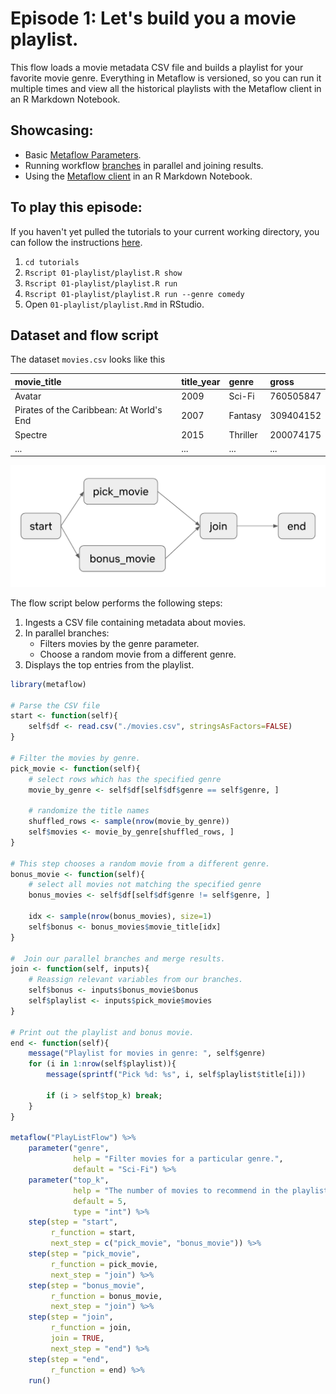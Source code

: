 # Episode 1: Let's build you a movie playlist.

This flow loads a movie metadata CSV file and builds a playlist for your favorite movie genre. Everything in Metaflow is versioned, so you can run it multiple times and view all the historical playlists with the Metaflow client in an R Markdown Notebook.

## Showcasing:

* Basic [Metaflow Parameters](../../../metaflow/basics.md#how-to-define-parameters-for-flows).
* Running workflow [branches](../../../metaflow/basics.md#branch) in parallel and joining results.
* Using the [Metaflow client](../../../metaflow/client.md) in an R Markdown Notebook.

## To play this episode:

If you haven't yet pulled the tutorials to your current working directory, you can follow the instructions [here](../#pull-tutorials). 

1. `cd tutorials`
2. `Rscript 01-playlist/playlist.R show`
3. `Rscript 01-playlist/playlist.R run`
4. `Rscript 01-playlist/playlist.R run --genre comedy`
5. Open `01-playlist/playlist.Rmd` in RStudio.

## Dataset and flow script

The dataset `movies.csv` looks like this

| movie\_title | title\_year | genre | gross |
| :--- | :--- | :--- | :--- |
| Avatar | 2009 | Sci-Fi | 760505847 |
| Pirates of the Caribbean: At World's End | 2007 | Fantasy | 309404152 |
| Spectre | 2015 | Thriller | 200074175 |
| ... | ... | ... | ... |

![](../../../.gitbook/assets/tutorial-episode-1.png)

The flow script below performs the following steps:

1. Ingests a CSV file containing metadata about movies.
2. In parallel branches:
   * Filters movies by the genre parameter.
   * Choose a random movie from a different genre.
3. Displays the top entries from the playlist.

```r
library(metaflow)

# Parse the CSV file 
start <- function(self){
    self$df <- read.csv("./movies.csv", stringsAsFactors=FALSE)
}

# Filter the movies by genre.
pick_movie <- function(self){
    # select rows which has the specified genre
    movie_by_genre <- self$df[self$df$genre == self$genre, ]

    # randomize the title names
    shuffled_rows <- sample(nrow(movie_by_genre))
    self$movies <- movie_by_genre[shuffled_rows, ]
}

# This step chooses a random movie from a different genre.
bonus_movie <- function(self){
    # select all movies not matching the specified genre
    bonus_movies <- self$df[self$df$genre != self$genre, ]

    idx <- sample(nrow(bonus_movies), size=1)
    self$bonus <- bonus_movies$movie_title[idx]
}

#  Join our parallel branches and merge results.
join <- function(self, inputs){
    # Reassign relevant variables from our branches.
    self$bonus <- inputs$bonus_movie$bonus
    self$playlist <- inputs$pick_movie$movies
}

# Print out the playlist and bonus movie.
end <- function(self){
    message("Playlist for movies in genre: ", self$genre)
    for (i in 1:nrow(self$playlist)){
        message(sprintf("Pick %d: %s", i, self$playlist$title[i]))

        if (i > self$top_k) break; 
    }
}

metaflow("PlayListFlow") %>% 
    parameter("genre", 
              help = "Filter movies for a particular genre.", 
              default = "Sci-Fi") %>%    
    parameter("top_k",
              help = "The number of movies to recommend in the playlist.",
              default = 5,
              type = "int") %>%
    step(step = "start", 
         r_function = start, 
         next_step = c("pick_movie", "bonus_movie")) %>%
    step(step = "pick_movie",
         r_function = pick_movie,
         next_step = "join") %>%
    step(step = "bonus_movie",
         r_function = bonus_movie,
         next_step = "join") %>%
    step(step = "join",
         r_function = join,
         join = TRUE,
         next_step = "end") %>%
    step(step = "end", 
         r_function = end) %>%
    run()
```

